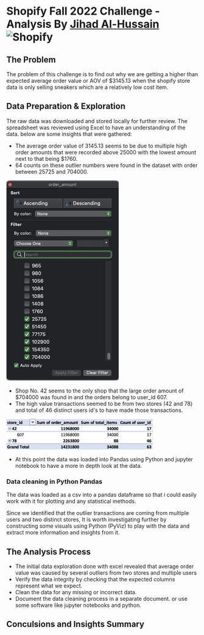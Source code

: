 # Shopify Fall 2022 Challenge - Analysis By [Jihad Al-Hussain](https://www.github.com/jqh84) ![Shopify](https://cdn.shopify.com/s/files/1/0611/1605/5788/t/2/assets/shopify-internships-logo.svg)

## The Problem 
The problem of this challenge is to find out why we are getting a higher than expected average order value or AOV of $3145.13 when the shopify store data is only selling sneakers which are a relatively low cost item.



## Data Preparation & Exploration
The raw data was downloaded and stored locally for further review. The spreadsheet was reviewed using Excel to have an understanding of the data. below are some insights that were gathered:

- The average order value of 3145.13 seems to be due to multiple high order amounts that were recorded above 25000 with the lowest amount next to that being $1760.
- 64 counts on these outlier numbers were found in the dataset with order between  25725 and 704000.

![Filter View from Excel](imgs/Order_amount_filter_excel.png)
- Shop No. 42 seems to the only shop that the large order amount of $704000 was found in and the orders belong to user_id 607. 
- The high value transactions seemed to be from two stores (42 and 78) and total of 46 distinct users id's to have made those transactions.

![Shops and Users Pivot](imgs/Store_id_pivot.png)
- At this point the data was loaded into Pandas using Python and jupyter notebook to have a more in depth look at the data.

### Data cleaning in Python Pandas
The data was loaded as a csv into a pandas dataframe so that i could easily work with it for plotting and any statistical methods. 

Since we identified that the outlier transactions are coming from multiple users and two distinct stores, It is worth investigating further by constructing some visuals using Python (PyViz) to play with the data and extract more information and insights from it.



## The Analysis Process 
- The initial data exploration done with excel revealed that average order value was caused by several outliers from two stores and multiple users
- Verify the data integrity by checking that the expected columns represent what we expect.
- Clean the data for any missing or incorrect data.
- Document the data cleaning process in a separate document. or use some software like jupyter notebooks and python. 

## Conculsions and Insights Summary

